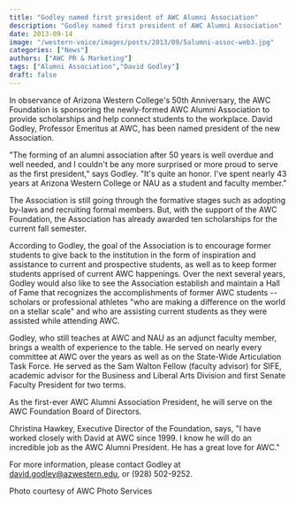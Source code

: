 ```yaml
---
title: "Godley named first president of AWC Alumni Association"
description: "Godley named first president of AWC Alumni Association"
date: 2013-09-14
image: "/western-voice/images/posts/2013/09/5alumni-assoc-web3.jpg"
categories: ["News"]
authors: ["AWC PR & Marketing"]
tags: ["Alumni Association","David Godley"]
draft: false
---
```

In observance of Arizona Western College's 50th Anniversary, the AWC Foundation is sponsoring the newly-formed AWC Alumni Association to provide scholarships and help connect students to the workplace. David Godley, Professor Emeritus at AWC, has been named president of the new Association.

"The forming of an alumni association after 50 years is well overdue and well needed, and I couldn't be any more surprised or more proud to serve as the first president," says Godley. "It's quite an honor. I've spent nearly 43 years at Arizona Western College or NAU as a student and faculty member."

The Association is still going through the formative stages such as adopting by-laws and recruiting formal members. But, with the support of the AWC Foundation, the Association has already awarded ten scholarships for the current fall semester.

According to Godley, the goal of the Association is to encourage former students to give back to the institution in the form of inspiration and assistance to current and prospective students, as well as to keep former students apprised of current AWC happenings. Over the next several years, Godley would also like to see the Association establish and maintain a Hall of Fame that recognizes the accomplishments of former AWC students -- scholars or professional athletes "who are making a difference on the world on a stellar scale" and who are assisting current students as they were assisted while attending AWC.

Godley, who still teaches at AWC and NAU as an adjunct faculty member, brings a wealth of experience to the table. He served on nearly every committee at AWC over the years as well as on the State-Wide Articulation Task Force. He served as the Sam Walton Fellow (faculty advisor) for SIFE, academic advisor for the Business and Liberal Arts Division and first Senate Faculty President for two terms.

As the first-ever AWC Alumni Association President, he will serve on the AWC Foundation Board of Directors.

Christina Hawkey, Executive Director of the Foundation, says, "I have worked closely with David at AWC since 1999. I know he will do an incredible job as the AWC Alumni President. He has a great love for AWC."

For more information, please contact Godley at david.godley@azwestern.edu, or (928) 502-9252.

Photo courtesy of AWC Photo Services